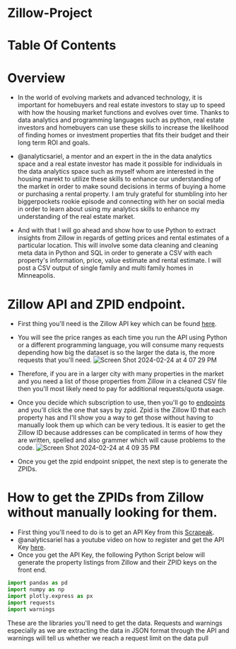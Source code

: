 # Zillow-Project

# Table Of Contents


# Overview
- In the world of evolving markets and advanced technology, it is important for homebuyers and real estate investors to stay up to speed with how the housing market functions and evolves over time. Thanks to data analytics and programming languages such as python, real estate investors and homebuyers can use these skills to increase the likelihood of finding homes or investment properties that fits their budget and their long term ROI and goals. 

- @analyticsariel, a mentor and an expert in the in the data analytics space and a real estate investor has made it possible for individuals in the data analytics space such as myself whom are interested in the housing marekt to utilize these skills to enhance our understanding of the market in order to make sound decisions in terms of buying a home or purchasing a rental property. I am truly grateful for stumbling into her biggerpockets rookie episode and connecting with her on social media in order to learn about using my analytics skills to enhance my understanding of the real estate market.

- And with that I will go ahead and show how to use Python to extract insights from Zillow in regards of getting prices and rental estimates of a particular location. This will involve some data cleaning and cleaning meta data in Python and SQL in order to generate a CSV with each property's information, price, value estimate and rental estimate. I will post a CSV output of single family and multi family homes in Minneapolis.


# Zillow API and ZPID endpoint.

- First thing you'll need is the Zillow API key which can be found [here](https://rapidapi.com/sorowerhossan01/api/zillow-working-api/pricing).
- You will see the price ranges as each time you run the API using Python or a different programming language, you will consume many requests depending how big the dataset is so the larger the data is, the more requests that you'll need. ![Screen Shot 2024-02-24 at 4 07 29 PM](https://github.com/KennethManzi1/Zillow-Project/assets/120513764/f99f39a8-5fc6-4ae7-bbbb-277e5a3bc97b)

- Therefore, if you are in a larger city with many properties in the market and you need a list of those properties from Zillow in a cleaned CSV file then you'll most likely need to pay for additional requests/quota usage.
- Once you decide which subscription to use, then you'll go to [endpoints](https://rapidapi.com/sorowerhossan01/api/zillow-working-api) and you'll click the one that says by zpid. Zpid is the Zillow ID that each property has and I'll show you a way to get those without having to manually look them up which can be very tedious. It is easier to get the Zillow ID because addresses can be complicated in terms of how they are written, spelled and also grammer which will cause problems to the code.  ![Screen Shot 2024-02-24 at 4 09 35 PM](https://github.com/KennethManzi1/Zillow-Project/assets/120513764/2510010c-3b2a-444e-867b-e54aae72b5bb)

- Once you get the zpid endpoint snippet, the next step is to generate the ZPIDs.


# How to get the ZPIDs from Zillow without manually looking for them.

- First thing you'll need to do is to get an API Key from this [Scrapeak](https://app.scrapeak.com/login/?next=/dashboard/scrapers).
- @analyticsariel has a youtube video on how to register and get the API Key [here](https://www.youtube.com/watch?v=bcZe01LhdFc&list=FLzVtAr-grWR9vaEG4ziY3fw&index=8&t=666s).
- Once you get the API Key, the following Python Script below will generate the property listings from Zillow and their ZPID keys on the front end.

```Python
import pandas as pd
import numpy as np
import plotly.express as px
import requests
import warnings
```
These are the libraries you'll need to get the data. Requests and warnings especially as we are extracting the data in JSON format through the API and warnings will tell us whether we reach a request limit on the data pull






